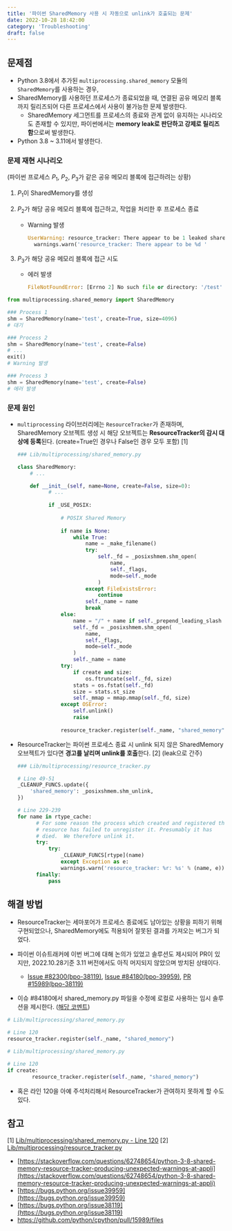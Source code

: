 ```yaml
---
title: '파이썬 SharedMemory 사용 시 자동으로 unlink가 호출되는 문제'
date: 2022-10-28 18:42:00
category: 'Troubleshooting'
draft: false
---
```

## 문제점

- Python 3.8에서 추가된 `multiprocessing.shared_memory` 모듈의 `SharedMemory`를 사용하는 경우,
- SharedMemory를 사용하던 프로세스가 종료되었을 때, 연결된 공유 메모리 블록까지 릴리즈되어 다른 프로세스에서 사용이 불가능한 문제 발생한다.
    - SharedMemory 세그먼트를 프로세스의 종료와 관계 없이 유지하는 시나리오도 존재할 수 있지만, 파이썬에서는 **memory leak로 판단하고 강제로 릴리즈함**으로써 발생한다.
- Python 3.8 ~ 3.11에서 발생한다.


### 문제 재현 시나리오

(파이썬 프로세스 $P_1$, $P_2$, $P_3$가 같은 공유 메모리 블록에 접근하려는 상황)

1. $P_1$이 SharedMemory를 생성
2. $P_2$가 해당 공유 메모리 블록에 접근하고, 작업을 처리한 후 프로세스 종료
    - Warning 발생
        
        ```python
        UserWarning: resource_tracker: There appear to be 1 leaked shared_memory objects to clean up at shutdown
          warnings.warn('resource_tracker: There appear to be %d '
        ```
        
3. $P_3$가 해당 공유 메모리 블록에 접근 시도
    - 에러 발생
        
        ```python
        FileNotFoundError: [Errno 2] No such file or directory: '/test'
        ```
        
```python
from multiprocessing.shared_memory import SharedMemory

### Process 1
shm = SharedMemory(name='test', create=True, size=4096)
# 대기

### Process 2
shm = SharedMemory(name='test', create=False)
# ...
exit()
# Warning 발생

### Process 3
shm = SharedMemory(name='test', create=False)
# 에러 발생
```


### 문제 원인

- `multiprocessing` 라이브러리에는 `ResourceTracker`가 존재하며, SharedMemory 오브젝트 생성 시 해당 오브젝트는 **ResourceTracker의 감시 대상에 등록**된다. (create=True인 경우나 False인 경우 모두 포함) [1]
    
    ```python
    ### Lib/multiprocessing/shared_memory.py
    
    class SharedMemory:
    	# ...
    
    	def __init__(self, name=None, create=False, size=0):
    		  # ...
    		
    		  if _USE_POSIX:
    		
    		      # POSIX Shared Memory
    		
    		      if name is None:
    		          while True:
    		              name = _make_filename()
    		              try:
    		                  self._fd = _posixshmem.shm_open(
    		                      name,
    		                      self._flags,
    		                      mode=self._mode
    		                  )
    		              except FileExistsError:
    		                  continue
    		              self._name = name
    		              break
    		      else:
    		          name = "/" + name if self._prepend_leading_slash else name
    		          self._fd = _posixshmem.shm_open(
    		              name,
    		              self._flags,
    		              mode=self._mode
    		          )
    		          self._name = name
    		      try:
    		          if create and size:
    		              os.ftruncate(self._fd, size)
    		          stats = os.fstat(self._fd)
    		          size = stats.st_size
    		          self._mmap = mmap.mmap(self._fd, size)
    		      except OSError:
    		          self.unlink()
    		          raise
    		
    		      resource_tracker.register(self._name, "shared_memory")
    ```
    
- ResourceTracker는 파이썬 프로세스 종료 시 unlink 되지 않은 SharedMemory 오브젝트가 있다면 **경고를 날리며 unlink를 호출**한다. [2] (leak으로 간주)
    
    ```python
    ### Lib/multiprocessing/resource_tracker.py
    
    # Line 49-51
    _CLEANUP_FUNCS.update({
        'shared_memory': _posixshmem.shm_unlink,
    })
    
    # Line 229-239
    for name in rtype_cache:
    	  # For some reason the process which created and registered this
    	  # resource has failed to unregister it. Presumably it has
    	  # died.  We therefore unlink it.
    	  try:
    	      try:
    	          _CLEANUP_FUNCS[rtype](name)
    		      except Exception as e:
    	          warnings.warn('resource_tracker: %r: %s' % (name, e))
    	  finally:
    	      pass
    ```
    

## 해결 방법

- ResourceTracker는 세마포어가 프로세스 종료에도 남아있는 상황을 피하기 위해 구현되었으나, SharedMemory에도 적용되어 잘못된 결과를 가져오는 버그가 되었다.
- 파이썬 이슈트래커에 이번 버그에 대해 논의가 있었고 솔루션도 제시되어 PR이 있지만, 2022.10.28기준 3.11 버전에서도 아직 머지되지 않았으며 방치된 상태이다.
    - [Issue #82300(bpo-38119)](https://github.com/python/cpython/issues/82300), [Issue #84180(bpo-39959)](https://github.com/python/cpython/issues/84140), [PR #15989(bpo-38119)](https://github.com/python/cpython/pull/15989/files)

- 이슈 #84180에서 shared_memory.py 파일을 수정에 로컬로 사용하는 임시 솔루션을 제시한다. ([해당 코멘트](https://github.com/python/cpython/issues/84140#issuecomment-1093865808))

```python
# Lib/multiprocessing/shared_memory.py

# Line 120
resource_tracker.register(self._name, "shared_memory")
```

```python
# Lib/multiprocessing/shared_memory.py

# Line 120
if create:
		resource_tracker.register(self._name, "shared_memory")
```

- 혹은 라인 120을 아예 주석처리해서 ResourceTracker가 관여하지 못하게 할 수도 있다.

## 참고

[1] [Lib/multiprocessing/shared_memory.py - Line 120](https://github.com/python/cpython/blob/3.10/Lib/multiprocessing/shared_memory.py#L120)
[2] [Lib/multiprocessing/resource_tracker.py](https://github.com/python/cpython/blob/3.10/Lib/multiprocessing/resource_tracker.py)
- [https://stackoverflow.com/questions/62748654/python-3-8-shared-memory-resource-tracker-producing-unexpected-warnings-at-appli](https://stackoverflow.com/questions/62748654/python-3-8-shared-memory-resource-tracker-producing-unexpected-warnings-at-appli)
- [https://bugs.python.org/issue39959](https://bugs.python.org/issue39959)
- [https://bugs.python.org/issue38119](https://bugs.python.org/issue38119)
- https://github.com/python/cpython/pull/15989/files

